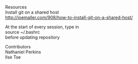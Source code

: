 Resources  
Install git on a shared host  
http://joemaller.com/908/how-to-install-git-on-a-shared-host/  

At the start of every session, type in  
source ~/.bashrc  
before updating repository


Contributors  
Nathaniel Perkins  
Ilse Tse  

